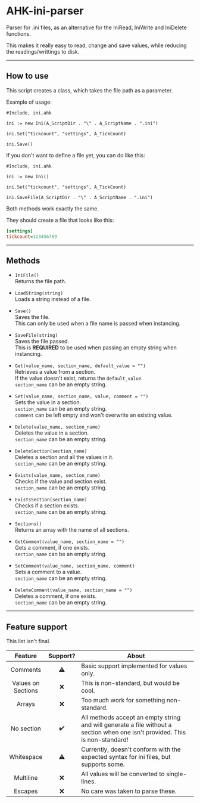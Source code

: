 # AHK-ini-parser

Parser for .ini files, as an alternative for the IniRead, IniWrite and IniDelete functions.

This makes it really easy to read, change and save values, while reducing the readings/writtings to disk.

<hr>

## How to use

This script creates a class, which takes the file path as a parameter.

Example of usage:

```ahk
#Include, ini.ahk

ini := new Ini(A_ScriptDir . "\" . A_ScriptName . ".ini")

ini.Set("tickcount", "settings", A_TickCount)

ini.Save()
```

If you don't want to define a file yet, you can do like this:

```ahk
#Include, ini.ahk

ini := new Ini()

ini.Set("tickcount", "settings", A_TickCount)

ini.SaveFile(A_ScriptDir . "\" . A_ScriptName . ".ini")
```

Both methods work exactly the same.

They should create a file that looks like this:

```ini
[settings]
tickcount=123456789
```

<hr>

## Methods

 - `IniFile()`  
	Returns the file path.  

 - `LoadString(string)`  
	Loads a string instead of a file.  

 - `Save()`  
    Saves the file.  
	This can only be used when a file name is passed when instancing.  

 - `SaveFile(string)`  
	Saves the file passed.  
	This is **REQUIRED** to be used when passing an empty string when instancing.  
	
 - `Get(value_name, section_name, default_value = "")`  
	Retrieves a value from a section.  
	If the value doesn't exist, returns the `default_value`.  
	`section_name` can be an empty string.  
	
 - `Set(value_name, section_name, value, comment = "")`  
	Sets the value in a section.  
	`section_name` can be an empty string.  
	`comment` can be left empty and won't overwrite an existing value.
	
 - `Delete(value_name, section_name)`  
	Deletes the value in a section.  
	`section_name` can be an empty string.  
	
 - `DeleteSection(section_name)`  
	Deletes a section and all the values in it.  
	`section_name` can be an empty string.  

 - `Exists(value_name, section_name)`  
	Checks if the value and section exist.  
	`section_name` can be an empty string.  

 - `ExistsSection(section_name)`  
	Checks if a section exists.  
	`section_name` can be an empty string.  
	
 - `Sections()`  
 	Returns an array with the name of all sections.
	
 - `GetComment(value_name, section_name = "")`  
	Gets a comment, if one exists.  
	`section_name` can be an empty string.  
	
 - `SetComment(value_name, section_name, comment)`  
 	Sets a comment to a value.  
	`section_name` can be an empty string.  
	
 - `DeleteComment(value_name, section_name = "")`  
	Deletes a comment, if one exists.  
	`section_name` can be an empty string.  

<hr>

## Feature support

This list isn't final.

|        Feature        | Support? | About                                                                                                                        |
|:---------------------:|:--------:|------------------------------------------------------------------------------------------------------------------------------|
|        Comments       |     ⚠️    | Basic support implemented for values only.                                                                                   |
| Values on<br>Sections |     ❌    | This is non-standard, but would be cool.                                                                                     |
|         Arrays        |     ❌    | Too much work for something non-standard.                                                                                    |
|       No section      |     ✔️    | All methods accept an empty string and will generate a file without a section when one isn't provided. This is non-standard! |
|       Whitespace      |     ⚠️    | Currently, doesn't conform with the expected syntax for ini files, but supports some.                                        |
|       Multiline       |     ❌    | All values will be converted to single-lines.                                                                                |
|        Escapes        |     ❌    | No care was taken to parse these.                                                                                            |
